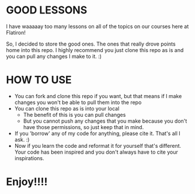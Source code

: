 # GOOD LESSONS
I have waaaaay too many lessons on all of the topics on our courses here at Flatiron! 

So, I decided to store the good ones. The ones that really drove points home into this repo. I highly recommend you just clone this repo as is and you can pull any changes I make to it. :)

# HOW TO USE
* You can fork and clone this repo if you want, but that means if I make changes you won't be able to pull them into the repo
* You can clone this repo as is into your local
	* The benefit of this is you can pull changes
	* But you cannot push any changes that you make because you don't have those permissions, so just keep that in mind.
* If you 'borrow' any of my code for anything, please cite it. That's all I ask. :) 
* Now if you learn the code and reformat it for yourself that's different. Your code has been inspired and you don't always have to cite your inspirations.


# Enjoy!!!!
